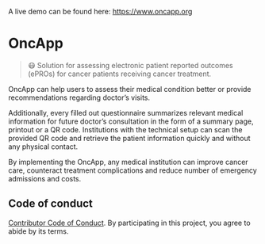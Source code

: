 A live demo can be found here: https://www.oncapp.org

# OncApp

> 😷 Solution for assessing electronic patient reported outcomes (ePROs) for cancer patients receiving cancer treatment.

OncApp can help users to assess their medical condition better or provide recommendations regarding doctor’s visits.

Additionally, every filled out questionnaire summarizes relevant medical information for future doctor’s consultation in the form of a summary page, printout or a QR code. Institutions with the technical setup can scan the provided QR code and retrieve the patient information quickly and without any physical contact.

By implementing the OncApp, any medical institution can improve cancer care, counteract treatment complications and reduce number of emergency admissions and costs.

## Code of conduct

[Contributor Code of Conduct](./CODE-OF-CONDUCT.md). By participating in this project, you agree to abide by its terms.
